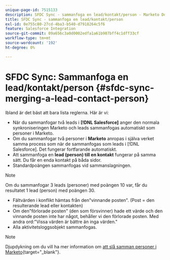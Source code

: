 ```yaml
---
unique-page-id: 7515133
description: SFDC Sync - sammanfoga en lead/kontakt/person - Marketo Docs - produktdokumentation
title: SFDC Sync - sammanfoga en lead/kontakt/person
exl-id: 0e755c80-27cd-4ba3-b540-d7918264c5f6
feature: Salesforce Integration
source-git-commit: 09a656c3a0d0002edfa1a61b987bff4c1dff33cf
workflow-type: tm+mt
source-wordcount: '192'
ht-degree: 0%

---
```


# SFDC Sync: Sammanfoga en lead/kontakt/person {#sfdc-sync-merging-a-lead-contact-person}

Ibland är det bäst att bara lista reglerna. Här är vi:

* När du sammanfogar två leads i **[!DNL Salesforce]** anger den normala synkroniseringen Marketo och leads sammanfogas automatiskt som personer i Marketo.
* Om du sammanfogar två personer i **Marketo** anropas i själva verket samma process som när de sammanfogas som leads i [!DNL Salesforce]. Det fungerar fortfarande automatiskt.
* Att sammanfoga en **lead (person) till en kontakt** fungerar på samma sätt. Du får en enda kontakt på båda sidor.
* Standardpoängen sammanfogas vid sammanslagningen.

>[!NOTE]
>
>Om du sammanfogar 3 leads (personer) med poängen 10 var, får du resultatet 1 lead (person) med poängen 30.

* Fältvärden i konflikt hämtas från den&quot;vinnande posten&quot;. (Post = den resulterande lead eller kontakten)
* Om den&quot;förlorade posten&quot; (den som försvinner) hade ett värde och den vinnande posten inte har något, behåller vi den förlorade posten. Med andra ord:&quot;Vissa värden är bättre än inga värden.&quot;
* Alla aktivitetsloggsobjekt sammanfogas.

>[!NOTE]
>
>Djupdykning om du vill ha mer information om [att slå samman personer i Marketo](/help/marketo/product-docs/core-marketo-concepts/smart-lists-and-static-lists/managing-people-in-smart-lists/find-and-merge-duplicate-people.md){target="_blank"}.
